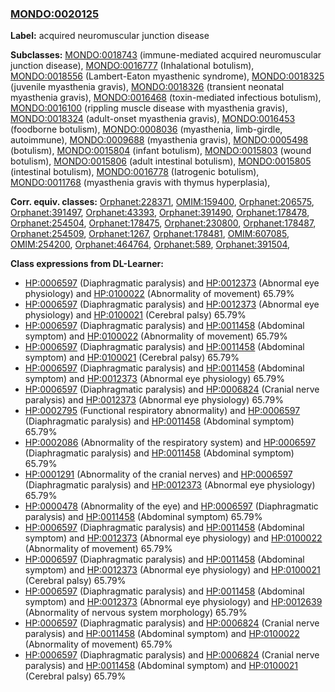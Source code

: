 
### [MONDO:0020125](http://purl.obolibrary.org/obo/MONDO_0020125)
**Label:** acquired neuromuscular junction disease

**Subclasses:** [MONDO:0018743](http://purl.obolibrary.org/obo/MONDO_0018743) (immune-mediated acquired neuromuscular junction disease), [MONDO:0016777](http://purl.obolibrary.org/obo/MONDO_0016777) (Inhalational botulism), [MONDO:0018556](http://purl.obolibrary.org/obo/MONDO_0018556) (Lambert-Eaton myasthenic syndrome), [MONDO:0018325](http://purl.obolibrary.org/obo/MONDO_0018325) (juvenile myasthenia gravis), [MONDO:0018326](http://purl.obolibrary.org/obo/MONDO_0018326) (transient neonatal myasthenia gravis), [MONDO:0016468](http://purl.obolibrary.org/obo/MONDO_0016468) (toxin-mediated infectious botulism), [MONDO:0016100](http://purl.obolibrary.org/obo/MONDO_0016100) (rippling muscle disease with myasthenia gravis), [MONDO:0018324](http://purl.obolibrary.org/obo/MONDO_0018324) (adult-onset myasthenia gravis), [MONDO:0016453](http://purl.obolibrary.org/obo/MONDO_0016453) (foodborne botulism), [MONDO:0008036](http://purl.obolibrary.org/obo/MONDO_0008036) (myasthenia, limb-girdle, autoimmune), [MONDO:0009688](http://purl.obolibrary.org/obo/MONDO_0009688) (myasthenia gravis), [MONDO:0005498](http://purl.obolibrary.org/obo/MONDO_0005498) (botulism), [MONDO:0015804](http://purl.obolibrary.org/obo/MONDO_0015804) (infant botulism), [MONDO:0015803](http://purl.obolibrary.org/obo/MONDO_0015803) (wound botulism), [MONDO:0015806](http://purl.obolibrary.org/obo/MONDO_0015806) (adult intestinal botulism), [MONDO:0015805](http://purl.obolibrary.org/obo/MONDO_0015805) (intestinal botulism), [MONDO:0016778](http://purl.obolibrary.org/obo/MONDO_0016778) (Iatrogenic botulism), [MONDO:0011768](http://purl.obolibrary.org/obo/MONDO_0011768) (myasthenia gravis with thymus hyperplasia), 

**Corr. equiv. classes:** [Orphanet:228371](http://www.orpha.net/ORDO/Orphanet_228371), [OMIM:159400](http://purl.obolibrary.org/obo/OMIM_159400), [Orphanet:206575](http://www.orpha.net/ORDO/Orphanet_206575), [Orphanet:391497](http://www.orpha.net/ORDO/Orphanet_391497), [Orphanet:43393](http://www.orpha.net/ORDO/Orphanet_43393), [Orphanet:391490](http://www.orpha.net/ORDO/Orphanet_391490), [Orphanet:178478](http://www.orpha.net/ORDO/Orphanet_178478), [Orphanet:254504](http://www.orpha.net/ORDO/Orphanet_254504), [Orphanet:178475](http://www.orpha.net/ORDO/Orphanet_178475), [Orphanet:230800](http://www.orpha.net/ORDO/Orphanet_230800), [Orphanet:178487](http://www.orpha.net/ORDO/Orphanet_178487), [Orphanet:254509](http://www.orpha.net/ORDO/Orphanet_254509), [Orphanet:1267](http://www.orpha.net/ORDO/Orphanet_1267), [Orphanet:178481](http://www.orpha.net/ORDO/Orphanet_178481), [OMIM:607085](http://purl.obolibrary.org/obo/OMIM_607085), [OMIM:254200](http://purl.obolibrary.org/obo/OMIM_254200), [Orphanet:464764](http://www.orpha.net/ORDO/Orphanet_464764), [Orphanet:589](http://www.orpha.net/ORDO/Orphanet_589), [Orphanet:391504](http://www.orpha.net/ORDO/Orphanet_391504), 

**Class expressions from DL-Learner:**

- [HP:0006597](http://purl.obolibrary.org/obo/HP_0006597) (Diaphragmatic paralysis) and [HP:0012373](http://purl.obolibrary.org/obo/HP_0012373) (Abnormal eye physiology) and [HP:0100022](http://purl.obolibrary.org/obo/HP_0100022) (Abnormality of movement) 65.79%
- [HP:0006597](http://purl.obolibrary.org/obo/HP_0006597) (Diaphragmatic paralysis) and [HP:0012373](http://purl.obolibrary.org/obo/HP_0012373) (Abnormal eye physiology) and [HP:0100021](http://purl.obolibrary.org/obo/HP_0100021) (Cerebral palsy) 65.79%
- [HP:0006597](http://purl.obolibrary.org/obo/HP_0006597) (Diaphragmatic paralysis) and [HP:0011458](http://purl.obolibrary.org/obo/HP_0011458) (Abdominal symptom) and [HP:0100022](http://purl.obolibrary.org/obo/HP_0100022) (Abnormality of movement) 65.79%
- [HP:0006597](http://purl.obolibrary.org/obo/HP_0006597) (Diaphragmatic paralysis) and [HP:0011458](http://purl.obolibrary.org/obo/HP_0011458) (Abdominal symptom) and [HP:0100021](http://purl.obolibrary.org/obo/HP_0100021) (Cerebral palsy) 65.79%
- [HP:0006597](http://purl.obolibrary.org/obo/HP_0006597) (Diaphragmatic paralysis) and [HP:0011458](http://purl.obolibrary.org/obo/HP_0011458) (Abdominal symptom) and [HP:0012373](http://purl.obolibrary.org/obo/HP_0012373) (Abnormal eye physiology) 65.79%
- [HP:0006597](http://purl.obolibrary.org/obo/HP_0006597) (Diaphragmatic paralysis) and [HP:0006824](http://purl.obolibrary.org/obo/HP_0006824) (Cranial nerve paralysis) and [HP:0012373](http://purl.obolibrary.org/obo/HP_0012373) (Abnormal eye physiology) 65.79%
- [HP:0002795](http://purl.obolibrary.org/obo/HP_0002795) (Functional respiratory abnormality) and [HP:0006597](http://purl.obolibrary.org/obo/HP_0006597) (Diaphragmatic paralysis) and [HP:0011458](http://purl.obolibrary.org/obo/HP_0011458) (Abdominal symptom) 65.79%
- [HP:0002086](http://purl.obolibrary.org/obo/HP_0002086) (Abnormality of the respiratory system) and [HP:0006597](http://purl.obolibrary.org/obo/HP_0006597) (Diaphragmatic paralysis) and [HP:0011458](http://purl.obolibrary.org/obo/HP_0011458) (Abdominal symptom) 65.79%
- [HP:0001291](http://purl.obolibrary.org/obo/HP_0001291) (Abnormality of the cranial nerves) and [HP:0006597](http://purl.obolibrary.org/obo/HP_0006597) (Diaphragmatic paralysis) and [HP:0012373](http://purl.obolibrary.org/obo/HP_0012373) (Abnormal eye physiology) 65.79%
- [HP:0000478](http://purl.obolibrary.org/obo/HP_0000478) (Abnormality of the eye) and [HP:0006597](http://purl.obolibrary.org/obo/HP_0006597) (Diaphragmatic paralysis) and [HP:0011458](http://purl.obolibrary.org/obo/HP_0011458) (Abdominal symptom) 65.79%
- [HP:0006597](http://purl.obolibrary.org/obo/HP_0006597) (Diaphragmatic paralysis) and [HP:0011458](http://purl.obolibrary.org/obo/HP_0011458) (Abdominal symptom) and [HP:0012373](http://purl.obolibrary.org/obo/HP_0012373) (Abnormal eye physiology) and [HP:0100022](http://purl.obolibrary.org/obo/HP_0100022) (Abnormality of movement) 65.79%
- [HP:0006597](http://purl.obolibrary.org/obo/HP_0006597) (Diaphragmatic paralysis) and [HP:0011458](http://purl.obolibrary.org/obo/HP_0011458) (Abdominal symptom) and [HP:0012373](http://purl.obolibrary.org/obo/HP_0012373) (Abnormal eye physiology) and [HP:0100021](http://purl.obolibrary.org/obo/HP_0100021) (Cerebral palsy) 65.79%
- [HP:0006597](http://purl.obolibrary.org/obo/HP_0006597) (Diaphragmatic paralysis) and [HP:0011458](http://purl.obolibrary.org/obo/HP_0011458) (Abdominal symptom) and [HP:0012373](http://purl.obolibrary.org/obo/HP_0012373) (Abnormal eye physiology) and [HP:0012639](http://purl.obolibrary.org/obo/HP_0012639) (Abnormality of nervous system morphology) 65.79%
- [HP:0006597](http://purl.obolibrary.org/obo/HP_0006597) (Diaphragmatic paralysis) and [HP:0006824](http://purl.obolibrary.org/obo/HP_0006824) (Cranial nerve paralysis) and [HP:0011458](http://purl.obolibrary.org/obo/HP_0011458) (Abdominal symptom) and [HP:0100022](http://purl.obolibrary.org/obo/HP_0100022) (Abnormality of movement) 65.79%
- [HP:0006597](http://purl.obolibrary.org/obo/HP_0006597) (Diaphragmatic paralysis) and [HP:0006824](http://purl.obolibrary.org/obo/HP_0006824) (Cranial nerve paralysis) and [HP:0011458](http://purl.obolibrary.org/obo/HP_0011458) (Abdominal symptom) and [HP:0100021](http://purl.obolibrary.org/obo/HP_0100021) (Cerebral palsy) 65.79%


